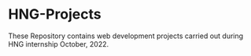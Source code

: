 # HNG-Projects
These Repository contains web development projects carried out during HNG internship October, 2022.
